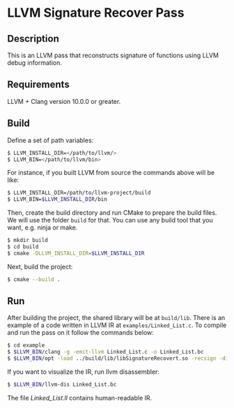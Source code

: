 # LLVM Signature Recover Pass

## Description
This is an LLVM pass that reconstructs signature of functions using LLVM debug information. 

## Requirements
LLVM + Clang version 10.0.0 or greater.

## Build
Define a set of path variables:

```bash
$ LLVM_INSTALL_DIR=</path/to/llvm/>
$ LLVM_BIN=</path/to/llvm/bin>
```

For instance, if you built LLVM from source the commands above
will be like:

```bash
$ LLVM_INSTALL_DIR=/path/to/llvm-project/build
$ LLVM_BIN=$LLVM_INSTALL_DIR/bin
```


Then, create the build directory and run CMake to prepare the build files. We will use the
folder `build` for that. You can use any build tool that you
want, e.g. ninja or make.

```bash
$ mkdir build
$ cd build
$ cmake -DLLVM_INSTALL_DIR=$LLVM_INSTALL_DIR
```

Next, build the project:

```bash
$ cmake --build .
```

## Run
After building the project, the shared library will be at
`build/lib`. There is an example of a code written in LLVM IR at
`examples/Linked_List.c`. To compile and run the pass on it
follow the commands below:

```bash
$ cd example
$ $LLVM_BIN/clang -g -emit-llvm Linked_List.c -o Linked_List.bc
$ $LLVM_BIN/opt -load ../build/lib/libSignatureRecovert.so -recsign -disable-output Linked_List.bc
```
If you want to visualize the IR, run llvm disassembler:
```bash
$ $LLVM_BIN/llvm-dis Linked_List.bc
```
The file *Linked_List.ll* contains human-readable IR.


